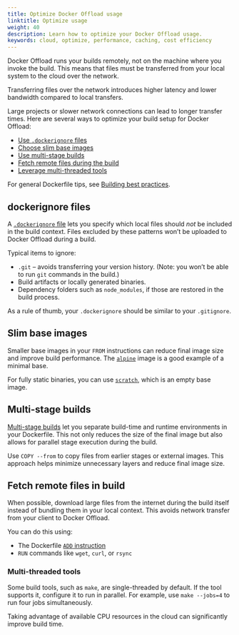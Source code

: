 ```yaml
---
title: Optimize Docker Offload usage
linktitle: Optimize usage
weight: 40
description: Learn how to optimize your Docker Offload usage.
keywords: cloud, optimize, performance, caching, cost efficiency
---
```


Docker Offload runs your builds remotely, not on the machine where you invoke the
build. This means that files must be transferred from your local system to the
cloud over the network.

Transferring files over the network introduces higher latency and lower
bandwidth compared to local transfers.

Large projects or slower network connections can lead to longer transfer times. Here are several ways to optimize your
build setup for Docker Offload:

- [Use `.dockerignore` files](#dockerignore-files)
- [Choose slim base images](#slim-base-images)
- [Use multi-stage builds](#multi-stage-builds)
- [Fetch remote files during the build](#fetch-remote-files-in-build)
- [Leverage multi-threaded tools](#multi-threaded-tools)

For general Dockerfile tips, see [Building best practices](/manuals/build/building/best-practices.md).

## dockerignore files

A [`.dockerignore` file](/manuals/build/concepts/context.md#dockerignore-files)
lets you specify which local files should *not* be included in the build
context. Files excluded by these patterns won’t be uploaded to Docker Offload
during a build.

Typical items to ignore:

- `.git` – avoids transferring your version history. (Note: you won’t be able to run `git` commands in the build.)
- Build artifacts or locally generated binaries.
- Dependency folders such as `node_modules`, if those are restored in the build
  process.

As a rule of thumb, your `.dockerignore` should be similar to your `.gitignore`.

## Slim base images

Smaller base images in your `FROM` instructions can reduce final image size and
improve build performance. The [`alpine`](https://hub.docker.com/_/alpine) image
is a good example of a minimal base.

For fully static binaries, you can use [`scratch`](https://hub.docker.com/_/scratch), which is an empty base image.

## Multi-stage builds

[Multi-stage builds](/build/building/multi-stage/) let you separate build-time
and runtime environments in your Dockerfile. This not only reduces the size of
the final image but also allows for parallel stage execution during the build.

Use `COPY --from` to copy files from earlier stages or external images. This
approach helps minimize unnecessary layers and reduce final image size.

## Fetch remote files in build

When possible, download large files from the internet during the build itself
instead of bundling them in your local context. This avoids network transfer
from your client to Docker Offload.

You can do this using:

- The Dockerfile [`ADD` instruction](/reference/dockerfile/#add)
- `RUN` commands like `wget`, `curl`, or `rsync`

### Multi-threaded tools

Some build tools, such as `make`, are single-threaded by default. If the tool
supports it, configure it to run in parallel. For example, use `make --jobs=4`
to run four jobs simultaneously.

Taking advantage of available CPU resources in the cloud can significantly
improve build time.
